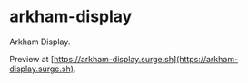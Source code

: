 # arkham-display

Arkham Display.

Preview at [https://arkham-display.surge.sh](https://arkham-display.surge.sh).
